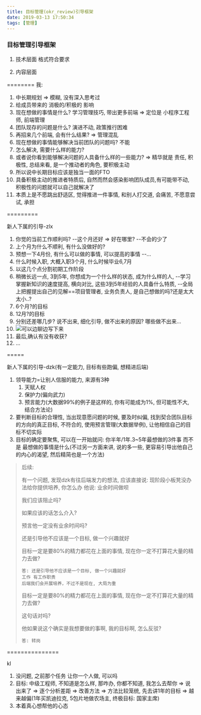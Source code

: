 ```yaml
---
title: 目标管理(okr_review)引导框架
date: 2019-03-13 17:50:34
tags: [管理]
---
```


### 目标管理引导框架

1. 技术层面
    格式符合要求

2. 内容层面

========
我:

1. 中长期规划 => 模糊, 没有深入思考过
1. 给成员带来的 消极的/积极的 影响
1. 现在想做的事情是什么? 学习管理技巧, 带出更多前端 => 定位是 小程序工程师, 前端管理
1. 团队现存的问题是什么? 演进不动, 政策推行困难
1. 再招来几个前端, 会有什么结果? => 管理混乱
1. 现在想做的事情能够解决当前团队的问题吗? 不能
1. 怎么解决, 需要什么样的能力?
1. 或者说你看到能够解决问题的人具备什么样的一些能力? => 精华就是 责任, 积极性, 总结来看, 是一个推动者的角色, 要积极主动
1. 所以说中长期目标应该是独当一面的FTO
1. 具备积极主动的推进者特质后, 自然而然会感染影响团队成员,有可能带不动, 积极性的问题就可以自己就解决了
1. 本质上是不愿跳出舒适区, 觉得推进一件事情, 和别人打交道, 会痛苦, 不愿意尝试, 承担

=========

新人下属的引导-zlx

1. 你觉的当前工作顺利吗?  --这个月还好 => 好在哪里?  --不会的少了
2. 上个月为什么不顺利, 有什么没做好的?
3. 预想一下4月份, 有什么可以做的事情, 可以提高的事情 --...
4. 什么时候入职, 大概入职3个月, 什么时候毕业6,7月
5. 以这几个点分割初期工作阶段
5. 稍微长远一点, 3到5年, 你想成为一个什么样的状态, 成为什么样的人, --学习掌握新知识的速度提高, 横向对比, 这些3到5年经验的人具备什么特质, --全局上把握提出自己的见解==项目管理者, 业务负责人, 是自己想做的吗?还是太大太小..?
6. 6个月?的目标
7. 12月?的目标
8. 分别还差哪几步? 说不出来, 细化引导, 做不出来的原因? 哪些做不出来...
9. ![可以边聊边写下来](IMG_2860.jpeg)
10. 最后,确认有没有收获?
11. ...


=====

新人下属的引导-dzk(有一定能力, 目标有些跑偏, 想精进后端)

1. 领导能力=让别人信服的能力, 来源有3种
    1. 天赋人权
    2. 保护力(偏向武力)
    3. 预言能力(大数据99%的例子是这样的, 你有可能成为1%, 但可能性不大, 结合方法论)
2. 要判断目标的合理性, 当出现意愿问题的时候, 要及时纠偏, 找到契合团队目标的方向的真正目标,  不符合的, 使用预言管理(大数据举例), 让他相信自己的目标不切实际
3. 目标的确定要聚焦, 可以在一开始就问: 你半年/1年.3~5年最想做的3件事 而不是 最想做的事情是什么(不过另一方面来讲, 说的多一些, 更容易引导出他自己的内心的渴望, 然后精简也是一个方法)


> 后续:
> 
> 有一个问题, 发现dzk有往后端发力的想法, 应该直接说:
> 现阶段小板凳没办法给你提供培养, 你怎么办
> 他说: 业余时间做呗
> 
> 我们应该阻止吗?
> 
> 如果应该的话怎么介入?
> 
> 预言他一定没有业余时间吗?
> 
> 还是引导他不应该是一个目标, 做一个兴趣就好
> 
> 目标一定是要80%的精力都花在上面的事情, 现在你一定不打算花大量的精力去做?
> 
> 
>     答: 还是引导他不应该是一个目标, 做一个兴趣就好
>     工作 有工作职责
>     后端我们会开展培养，不过不是现在, 大局为重
>     
>     
> 目标一定是要80%的精力都花在上面的事情, 现在你一定不打算花大量的精力去做?
> 
> 这句话对吗?
> 
> 他如果说这个确实是我想要做的事啊, 我的目标啊,  怎么反驳?
> 
>     答: 转岗




===============

kl

1. 没问题,  之前那个任务 让你一个人做, 可以吗
2. 目标: 中级工程师, 不知道是怎么样, 那咋办, 你都不知道, 我怎么去帮你 => 说出来了 => 逐个分析差距 => 改善方法 => 方法比较笼统, 先去讲1年的目标 => 越来越偏(1年买凯迪拉克, 5包片地做农场主, 终极目标: 国家主席)
3. 本着真心想帮他的心态
